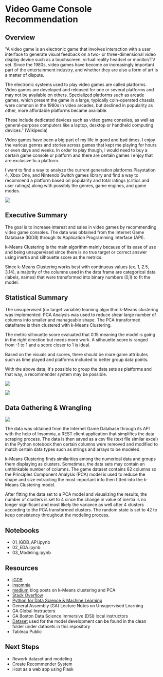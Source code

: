 # Video Game Console Recommendation

## Overview

"A video game is an electronic game that involves interaction with a user interface to generate visual feedback on a two- or three-dimensional video display device such as a touchscreen, virtual reality headset or monitor/TV set. Since the 1980s, video games have become an increasingly important part of the entertainment industry, and whether they are also a form of art is a matter of dispute.

The electronic systems used to play video games are called platforms. Video games are developed and released for one or several platforms and may not be available on others. Specialized platforms such as arcade games, which present the game in a large, typically coin-operated chassis, were common in the 1980s in video arcades, but declined in popularity as other, more affordable platforms became available.

These include dedicated devices such as video game consoles, as well as general-purpose computers like a laptop, desktop or handheld computing devices." (Wikipedia)

Video games have been a big part of my life in good and bad times. I enjoy the various genres and stories across games that kept me playing for hours or even days and weeks. In order to play though, I would need to buy a certain game console or platform and there are certain games I enjoy that are exclusive to a platform.

I want to find a way to analyze the current generation platforms Playstation 4, Xbox One, and Nintendo Switch games library and find a way to recommend a platform based on popularity and total ratings (critics and user ratings) along with possibly the genres, game engines, and game modes.

![](/images/Genres.png)

## Executive Summary

The goal is to increase interest and sales in video games by recommending video game consoles. The data was obtained from the Internet Game Database (IGDB) through its Application Programming Interface (API).

k-Means Clustering is the main algorithm mainly because of its ease of use and being unsupervised since there is no true target or correct answer using inertia and silhouette score as the metrics.

Since k-Means Clustering works best with continuous values (ex. 1, 2.5, 3.14), a majority of the columns used in the data frame are categorical data (labels, names) that were transformed into binary numbers (0,1) to fit the model.

## Statistical Summary

The unsupervised (no target variable) learning algorithm k-Means clustering was implemented. PCA Analysis was used to reduce shear large number of columns into smaller and manageable shape. The PCA transformed dataframe is then clustered with k-Means Clustering.

The metric silhouette score evaluated that 0.15 meaning the model is going in the right direction but needs more work. A silhouette score is ranged from -1 to 1 and a score closer to 1 is ideal.

Based on the visuals and scores, there should be more game attributes such as time played and platforms included to better group data points.

With the above data, it's possible to group the data sets as platforms and that way, a recommender system may be possible.

![](/images/PCA_k_cluster_final.png)

![](/images/inertia_silhouette_score.png)

## Data Gathering & Wrangling

![](/images/sample_igdb_api.png)


The data was obtained from the Internet Game Database through its API with the help of Insomnia, a REST client application that simplifies the data scraping process. The data is then saved as a csv file (text file similar excel) in the Python notebook then certain columns were removed and modified to match certain data types such as strings and arrays to be modeled.

k-Means Clustering finds similarities among the numerical data and groups them displaying as clusters. Sometimes, the data sets may contain an unthinkable number of columns. The game dataset contains 62 columns so the Principles Component Analysis (PCA) model is used to reduce the shape and size extracting the most important info then fitted into the k-Means Clustering model.

After fitting the data set to a PCA model and visualizing the results, the number of clusters is set to 4 since the change in value of inertia is no longer significant and most likely the variance as well after 4 clusters according to the PCA transformed clusters. The random state is set to 42 to keep consistency throughout the modeling process.

## Notebooks

- 01_IGDB_API.ipynb
- 02_EDA.ipynb
- 03_Modeling.ipynb


## Resources

  - [IGDB](https://www.igdb.com/discover)
  - [Insomnia](https://insomnia.rest/)
  - [medium](https://medium.com/) blog posts on k-Means clustering and PCA
  - [Stack Overflow](https://stackoverflow.com/)
  - [Python for Data Science & Machine Learning](https://www.udemy.com/course/python-for-data-science-and-machine-learning-bootcamp/)
  - General Assembly (GA) Lecture Notes on Unsupervised Learning
  - GA Global Instructors
  - GA Boston Data Science Immersive (DSI) local instructors
  - [Dataset]('/datasets/clean/games_clean_with_ori.csv') used for the model development can be found in the clean folder under datasets in this repository
  - Tableau Public

## Next Steps
 - Rework dataset and modeling
 - Create Recommender System
 - Host as a web app using Flask
